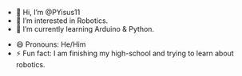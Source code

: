 - 👋 Hi, I’m @PYisus11
- 👀 I’m interested in Robotics.
- 🌱 I’m currently learning Arduino & Python.
<!-- - 💞️ I’m looking to collaborate on ... -->
<!-- - 📫 How to reach me ...-->
- 😄 Pronouns: He/Him
- ⚡ Fun fact: I am finishing my high-school and trying to learn about robotics.

<!---
PYisus11/PYisus11 is a ✨ special ✨ repository because its `README.md` (this file) appears on your GitHub profile.
You can click the Preview link to take a look at your changes.
--->
